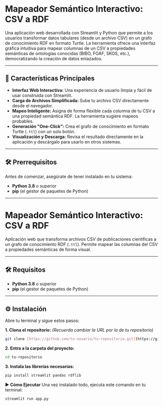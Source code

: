 # Mapeador Semántico Interactivo: CSV a RDF

Una aplicación web desarrollada con Streamlit y Python que permite a los usuarios transformar datos tabulares (desde un archivo CSV) en un grafo de conocimiento RDF en formato Turtle. La herramienta ofrece una interfaz gráfica intuitiva para mapear columnas de un CSV a propiedades semánticas de ontologías conocidas (BIBO, FOAF, SKOS, etc.), democratizando la creación de datos enlazados.

---

## 🚀 Características Principales

-   **Interfaz Web Interactiva:** Una experiencia de usuario limpia y fácil de usar construida con Streamlit.
-   **Carga de Archivos Simplificada:** Sube tu archivo CSV directamente desde el navegador.
-   **Mapeo Inteligente:** Asigna de forma flexible cada columna de tu CSV a una propiedad semántica RDF. La herramienta sugiere mapeos probables.
-   **Generación "One-Click":** Crea el grafo de conocimiento en formato Turtle (`.ttl`) con un solo botón.
-   **Visualización y Descarga:** Revisa el resultado directamente en la aplicación y descárgalo para usarlo en otros sistemas.

---

## 🛠️ Prerrequisitos

Antes de comenzar, asegúrate de tener instalado en tu sistema:

-   **Python 3.8** o superior
-   **pip** (el gestor de paquetes de Python)

---

# Mapeador Semántico Interactivo: CSV a RDF

Aplicación web que transforma archivos CSV de publicaciones científicas a un grafo de conocimiento RDF (`.ttl`). Permite mapear las columnas del CSV a propiedades semánticas de forma visual.

---

## 🛠️ Requisitos

* **Python 3.8** o superior
* **pip** (el gestor de paquetes de Python)

---

## ⚙️ Instalación

Abre tu terminal y sigue estos pasos:

**1. Clona el repositorio:**
*(Recuerda cambiar la URL por la de tu repositorio)*
```bash
git clone [https://github.com/tu-usuario/tu-repositorio.git](https://github.com/tu-usuario/tu-repositorio.git)
```
**2. Entra a la carpeta del proyecto:**
```bash
cd tu-repositorio
```
**3. Instala las librerías necesarias:**
```bash
pip install streamlit pandas rdflib
```
**▶️ Cómo Ejecutar**
Una vez instalado todo, ejecuta este comando en tu terminal:
```bash
streamlit run app.py
```
